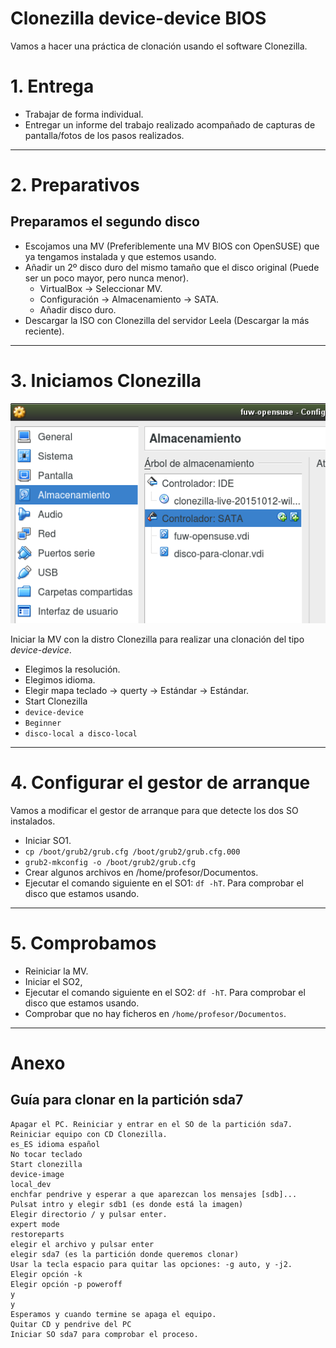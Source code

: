 
# Clonezilla device-device BIOS

Vamos a hacer una práctica de clonación usando el software Clonezilla.

# 1. Entrega

* Trabajar de forma individual.
* Entregar un informe del trabajo realizado acompañado de capturas
de pantalla/fotos de los pasos realizados.

---

# 2. Preparativos

## Preparamos el segundo disco

* Escojamos una MV (Preferiblemente una MV BIOS con OpenSUSE) que ya tengamos instalada y que estemos usando.
* Añadir un 2º disco duro del mismo tamaño que el disco original (Puede ser un poco mayor, pero nunca menor).
    * VirtualBox -> Seleccionar MV.
    * Configuración -> Almacenamiento -> SATA.
    * Añadir disco duro.
* Descargar la ISO con Clonezilla del servidor Leela
(Descargar la más reciente).

---

# 3. Iniciamos Clonezilla

![vbox-add-hdd.png](./images/vbox-add-hdd.png)

Iniciar la MV con la distro Clonezilla para realizar una clonación del tipo *device-device*.
* Elegimos la resolución.
* Elegimos idioma.
* Elegir mapa teclado -> querty -> Estándar -> Estándar.
* Start Clonezilla
* `device-device`
* `Beginner`
* `disco-local a disco-local`

---

# 4. Configurar el gestor de arranque

Vamos a modificar el gestor de arranque para que detecte los dos SO instalados.

* Iniciar SO1.
* `cp /boot/grub2/grub.cfg /boot/grub2/grub.cfg.000`
* `grub2-mkconfig -o /boot/grub2/grub.cfg`
* Crear algunos archivos en /home/profesor/Documentos.
* Ejecutar el comando siguiente en el SO1: `df -hT`. Para comprobar el disco que estamos usando.

---

# 5. Comprobamos

* Reiniciar la MV.
* Iniciar el SO2,
* Ejecutar el comando siguiente en el SO2: `df -hT`. Para comprobar el disco que estamos usando.
* Comprobar que no hay ficheros en `/home/profesor/Documentos`.

---

# Anexo

## Guía para clonar en la partición sda7

    Apagar el PC. Reiniciar y entrar en el SO de la partición sda7.
    Reiniciar equipo con CD Clonezilla.
    es_ES idioma español
    No tocar teclado
    Start clonezilla
    device-image
    local_dev
    enchfar pendrive y esperar a que aparezcan los mensajes [sdb]...
    Pulsat intro y elegir sdb1 (es donde está la imagen)
    Elegir directorio / y pulsar enter.
    expert mode
    restoreparts
    elegir el archivo y pulsar enter
    elegir sda7 (es la partición donde queremos clonar)
    Usar la tecla espacio para quitar las opciones: -g auto, y -j2.
    Elegir opción -k
    Elegir opción -p poweroff
    y
    y
    Esperamos y cuando termine se apaga el equipo.
    Quitar CD y pendrive del PC
    Iniciar SO sda7 para comprobar el proceso.
